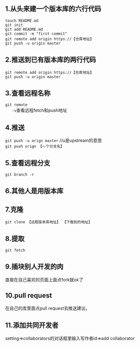 1.从头来建一个版本库的六行代码
---  

`touch README.md`  
`git init`  
`git add README.md`  
`git commit -m "first commit"`  
`git remote add origin https://【仓库地址】`  
`git push -u origin master`  

2.推送到已有版本库的两行代码
---  

`git remote add origin https://【仓库地址】`  
`git push -u origin master`  

3.查看远程名称
---  

`git remote`  
`   -v`查看远程fetch和push地址

4.推送
---  

`git push -u orign master`  //u是upstream的意思  
`git push orign 【一个分支名】`  

5.查看远程分支
---  

`git branch -r`  

6.其他人是用版本库
---  


7.克隆
---  

`git clone 【远程版本库地址】 【下载到的地址】`  

8.提取
---  

`git fetch`

9.插块别人开发的肉
---  

直接在自己喜欢的页面上面点fork就ok了  

10.pull request
---  

在自己的库里面点pull request去推送建议。  

11.添加共同开发者  
---  
setting=>collaborators的对话框里输入写作者id=>add collaborator  
